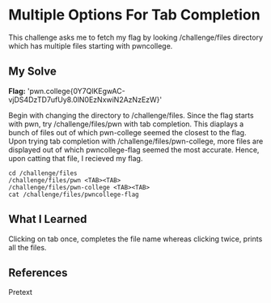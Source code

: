 # Multiple Options For Tab Completion
This challenge asks me to fetch my flag by looking /challenge/files directory which has multiple files starting with pwncollege.

## My Solve
**Flag:** 'pwn.college{0Y7QlKEgwAC-vjDS4DzTD7ufUy8.0lN0EzNxwiN2AzNzEzW}'

Begin with changing the directory to /challenge/files. Since the flag starts with pwn, try /challenge/files/pwn with tab completion. This diaplays a bunch of files out of which pwn-college seemed the closest to the flag. Upon trying tab completion with /challenge/files/pwn-college, more files are displayed out of which pwncollege-flag seemed the most accurate. Hence, upon catting that file, I recieved my flag.
```
cd /challenge/files
/challenge/files/pwn <TAB><TAB>
/challenge/files/pwn-college <TAB><TAB>
cat /challenge/files/pwncollege-flag
```

## What I Learned
Clicking on tab once, completes the file name whereas clicking twice, prints all the files. 

## References
Pretext 

